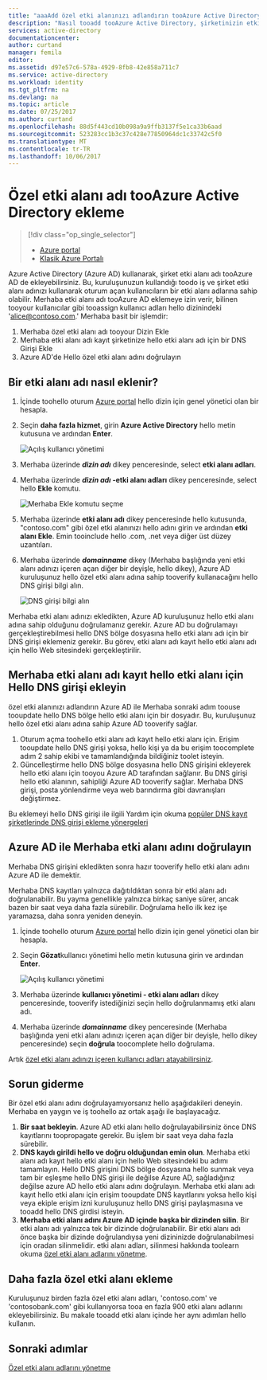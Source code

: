 ```yaml
---
title: "aaaAdd özel etki alanınızı adlandırın tooAzure Active Directory | Microsoft Docs"
description: "Nasıl tooadd tooAzure Active Directory, şirketinizin etki alanı adları ve nasıl tooverify hello etki alanı adı."
services: active-directory
documentationcenter: 
author: curtand
manager: femila
editor: 
ms.assetid: d97e57c6-578a-4929-8fb8-42e858a711c7
ms.service: active-directory
ms.workload: identity
ms.tgt_pltfrm: na
ms.devlang: na
ms.topic: article
ms.date: 07/25/2017
ms.author: curtand
ms.openlocfilehash: 88d5f443cd10b098a9a9ffb3137f5e1ca33b6aad
ms.sourcegitcommit: 523283cc1b3c37c428e77850964dc1c33742c5f0
ms.translationtype: MT
ms.contentlocale: tr-TR
ms.lasthandoff: 10/06/2017
---
```

# <a name="add-a-custom-domain-name-tooazure-active-directory"></a>Özel etki alanı adı tooAzure Active Directory ekleme
> [!div class="op_single_selector"]
> * [Azure portal](active-directory-domains-add-azure-portal.md)
> * [Klasik Azure Portalı](active-directory-add-domain.md)
> 

Azure Active Directory (Azure AD) kullanarak, şirket etki alanı adı tooAzure AD de ekleyebilirsiniz. Bu, kuruluşunuzun kullandığı toodo iş ve şirket etki alanı adınızı kullanarak oturum açan kullanıcıların bir etki alanı adlarına sahip olabilir. Merhaba etki alanı adı tooAzure AD eklemeye izin verir, bilinen tooyour kullanıcılar gibi tooassign kullanıcı adları hello dizinindeki 'alice@contoso.com.' Merhaba basit bir işlemdir:

1. Merhaba özel etki alanı adı tooyour Dizin Ekle
2. Merhaba etki alanı adı kayıt şirketinize hello etki alanı adı için bir DNS Girişi Ekle
3. Azure AD'de Hello özel etki alanı adını doğrulayın

## <a name="how-do-i-add-a-domain-name"></a>Bir etki alanı adı nasıl eklenir?
1. İçinde toohello oturum [Azure portal](https://portal.azure.com) hello dizin için genel yönetici olan bir hesapla.
2. Seçin **daha fazla hizmet**, girin **Azure Active Directory** hello metin kutusuna ve ardından **Enter**.
   
   ![Açılış kullanıcı yönetimi](./media/active-directory-domains-add-azure-portal/user-management.png)
3. Merhaba üzerinde ***dizin adı*** dikey penceresinde, select **etki alanı adları**.
4. Merhaba üzerinde  ***dizin adı* -etki alanı adları** dikey penceresinde, select hello **Ekle** komutu.
   
   ![Merhaba Ekle komutu seçme](./media/active-directory-domains-add-azure-portal/add-command.png)
5. Merhaba üzerinde **etki alanı adı** dikey penceresinde hello kutusunda, "contoso.com" gibi özel etki alanınızı hello adını girin ve ardından **etki alanı Ekle**. Emin tooinclude hello .com, .net veya diğer üst düzey uzantıları.
6. Merhaba üzerinde ***domainname*** dikey (Merhaba başlığında yeni etki alanı adınızı içeren açan diğer bir deyişle, hello dikey), Azure AD kuruluşunuz hello özel etki alanı adına sahip tooverify kullanacağını hello DNS girişi bilgi alın.
   
   ![DNS girişi bilgi alın](./media/active-directory-domains-add-azure-portal/get-dns-info.png)

Merhaba etki alanı adınızı ekledikten, Azure AD kuruluşunuz hello etki alanı adına sahip olduğunu doğrulamanız gerekir. Azure AD bu doğrulamayı gerçekleştirebilmesi hello DNS bölge dosyasına hello etki alanı adı için bir DNS girişi eklemeniz gerekir. Bu görev, etki alanı adı kayıt hello etki alanı adı için hello Web sitesindeki gerçekleştirilir.

## <a name="add-hello-dns-entry-at-hello-domain-name-registrar-for-hello-domain"></a>Merhaba etki alanı adı kayıt hello etki alanı için Hello DNS girişi ekleyin
özel etki alanınızı adlandırın Azure AD ile Merhaba sonraki adım toouse tooupdate hello DNS bölge hello etki alanı için bir dosyadır. Bu, kuruluşunuz hello özel etki alanı adına sahip Azure AD tooverify sağlar.

1. Oturum açma toohello etki alanı adı kayıt hello etki alanı için. Erişim tooupdate hello DNS girişi yoksa, hello kişi ya da bu erişim toocomplete adım 2 sahip ekibi ve tamamlandığında bildiğiniz toolet isteyin.
2. Güncelleştirme hello DNS bölge dosyasına hello DNS girişini ekleyerek hello etki alanı için tooyou Azure AD tarafından sağlanır. Bu DNS girişi hello etki alanının, sahipliği Azure AD tooverify sağlar. Merhaba DNS girişi, posta yönlendirme veya web barındırma gibi davranışları değiştirmez.

Bu eklemeyi hello DNS girişi ile ilgili Yardım için okuma [popüler DNS kayıt şirketlerinde DNS girişi ekleme yönergeleri](https://support.office.com/article/Create-DNS-records-for-Office-365-when-you-manage-your-DNS-records-b0f3fdca-8a80-4e8e-9ef3-61e8a2a9ab23/)

## <a name="verify-hello-domain-name-with-azure-ad"></a>Azure AD ile Merhaba etki alanı adını doğrulayın
Merhaba DNS girişini ekledikten sonra hazır tooverify hello etki alanı adını Azure AD ile demektir.

Merhaba DNS kayıtları yalnızca dağıtıldıktan sonra bir etki alanı adı doğrulanabilir. Bu yayma genellikle yalnızca birkaç saniye sürer, ancak bazen bir saat veya daha fazla sürebilir. Doğrulama hello ilk kez işe yaramazsa, daha sonra yeniden deneyin.

1. İçinde toohello oturum [Azure portal](https://portal.azure.com) hello dizin için genel yönetici olan bir hesapla.
2. Seçin **Gözat**kullanıcı yönetimi hello metin kutusuna girin ve ardından **Enter**.
   
   ![Açılış kullanıcı yönetimi](./media/active-directory-domains-add-azure-portal/user-management.png)
3. Merhaba üzerinde **kullanıcı yönetimi - etki alanı adları** dikey penceresinde, tooverify istediğinizi seçin hello doğrulanmamış etki alanı adı.
4. Merhaba üzerinde ***domainname*** dikey penceresinde (Merhaba başlığında yeni etki alanı adınızı içeren açan diğer bir deyişle, hello dikey penceresinde) seçin **doğrula** toocomplete hello doğrulama.

Artık [özel etki alanı adınızı içeren kullanıcı adları atayabilirsiniz](active-directory-users-create-azure-portal.md).

## <a name="troubleshooting"></a>Sorun giderme
Bir özel etki alanı adını doğrulayamıyorsanız hello aşağıdakileri deneyin. Merhaba en yaygın ve iş toohello az ortak aşağı ile başlayacağız.

1. **Bir saat bekleyin**. Azure AD etki alanı hello doğrulayabilirsiniz önce DNS kayıtlarını toopropagate gerekir. Bu işlem bir saat veya daha fazla sürebilir.
2. **DNS kaydı girildi hello ve doğru olduğundan emin olun**. Merhaba etki alanı adı kayıt hello etki alanı için hello Web sitesindeki bu adımı tamamlayın. Hello DNS girişini DNS bölge dosyasına hello sunmak veya tam bir eşleşme hello DNS girişi ile değilse Azure AD, sağladığınız değilse azure AD hello etki alanı adını doğrulayın. Merhaba etki alanı adı kayıt hello etki alanı için erişim tooupdate DNS kayıtlarını yoksa hello kişi veya ekiple erişim izni kuruluşunuz hello DNS girişi paylaşmasına ve tooadd hello DNS girdisi isteyin.
3. **Merhaba etki alanı adını Azure AD içinde başka bir dizinden silin**. Bir etki alanı adı yalnızca tek bir dizinde doğrulanabilir. Bir etki alanı adı önce başka bir dizinde doğrulandıysa yeni dizininizde doğrulanabilmesi için oradan silinmelidir. etki alanı adları, silinmesi hakkında toolearn okuma [özel etki alanı adlarını yönetme](active-directory-domains-manage-azure-portal.md).    

## <a name="add-more-custom-domain-names"></a>Daha fazla özel etki alanı ekleme
Kuruluşunuz birden fazla özel etki alanı adları, 'contoso.com' ve 'contosobank.com' gibi kullanıyorsa tooa en fazla 900 etki alanı adlarını ekleyebilirsiniz. Bu makale tooadd etki alanı içinde her aynı adımları hello kullanın.

## <a name="next-steps"></a>Sonraki adımlar
[Özel etki alanı adlarını yönetme](active-directory-domains-manage-azure-portal.md)

